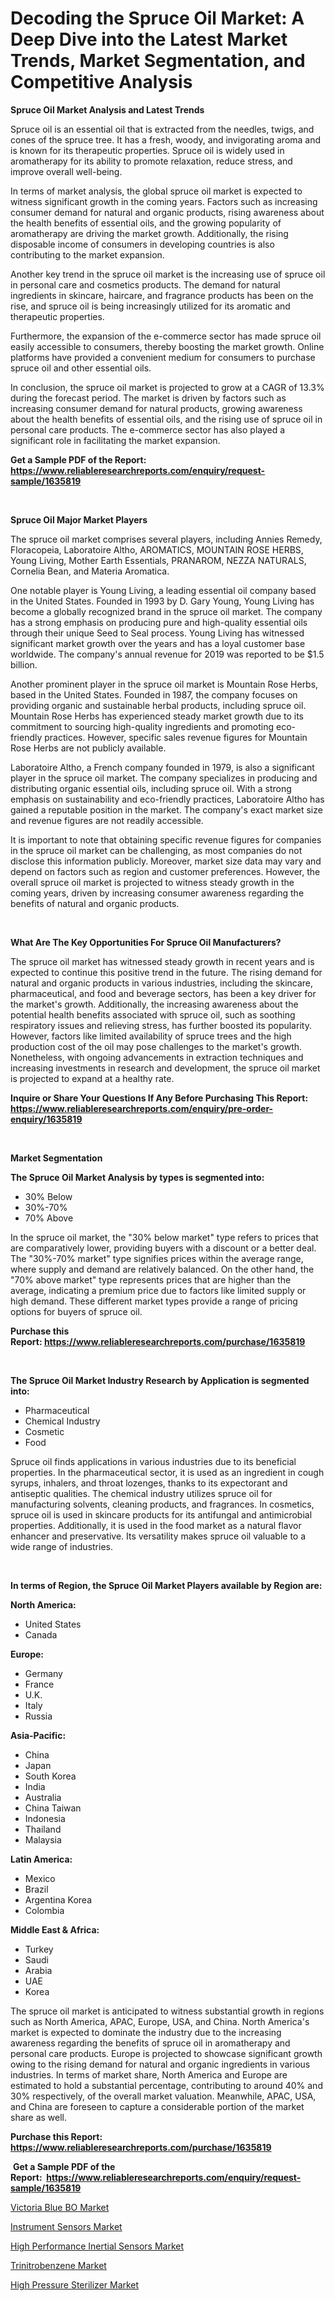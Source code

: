 <p><h1>Decoding the Spruce Oil Market: A Deep Dive into the Latest Market Trends, Market Segmentation, and Competitive Analysis</h1></p><p><strong>Spruce Oil Market Analysis and Latest Trends</strong></p>
<p><p>Spruce oil is an essential oil that is extracted from the needles, twigs, and cones of the spruce tree. It has a fresh, woody, and invigorating aroma and is known for its therapeutic properties. Spruce oil is widely used in aromatherapy for its ability to promote relaxation, reduce stress, and improve overall well-being.</p><p>In terms of market analysis, the global spruce oil market is expected to witness significant growth in the coming years. Factors such as increasing consumer demand for natural and organic products, rising awareness about the health benefits of essential oils, and the growing popularity of aromatherapy are driving the market growth. Additionally, the rising disposable income of consumers in developing countries is also contributing to the market expansion.</p><p>Another key trend in the spruce oil market is the increasing use of spruce oil in personal care and cosmetics products. The demand for natural ingredients in skincare, haircare, and fragrance products has been on the rise, and spruce oil is being increasingly utilized for its aromatic and therapeutic properties.</p><p>Furthermore, the expansion of the e-commerce sector has made spruce oil easily accessible to consumers, thereby boosting the market growth. Online platforms have provided a convenient medium for consumers to purchase spruce oil and other essential oils.</p><p>In conclusion, the spruce oil market is projected to grow at a CAGR of 13.3% during the forecast period. The market is driven by factors such as increasing consumer demand for natural products, growing awareness about the health benefits of essential oils, and the rising use of spruce oil in personal care products. The e-commerce sector has also played a significant role in facilitating the market expansion.</p></p>
<p><strong>Get a Sample PDF of the Report:&nbsp; <a href="https://www.reliableresearchreports.com/enquiry/request-sample/1635819">https://www.reliableresearchreports.com/enquiry/request-sample/1635819</a></strong></p>
<p>&nbsp;</p>
<p><strong>Spruce Oil Major Market Players</strong></p>
<p><p>The spruce oil market comprises several players, including Annies Remedy, Floracopeia, Laboratoire Altho, AROMATICS, MOUNTAIN ROSE HERBS, Young Living, Mother Earth Essentials, PRANAROM, NEZZA NATURALS, Cornelia Bean, and Materia Aromatica. </p><p>One notable player is Young Living, a leading essential oil company based in the United States. Founded in 1993 by D. Gary Young, Young Living has become a globally recognized brand in the spruce oil market. The company has a strong emphasis on producing pure and high-quality essential oils through their unique Seed to Seal process. Young Living has witnessed significant market growth over the years and has a loyal customer base worldwide. The company's annual revenue for 2019 was reported to be $1.5 billion.</p><p>Another prominent player in the spruce oil market is Mountain Rose Herbs, based in the United States. Founded in 1987, the company focuses on providing organic and sustainable herbal products, including spruce oil. Mountain Rose Herbs has experienced steady market growth due to its commitment to sourcing high-quality ingredients and promoting eco-friendly practices. However, specific sales revenue figures for Mountain Rose Herbs are not publicly available.</p><p>Laboratoire Altho, a French company founded in 1979, is also a significant player in the spruce oil market. The company specializes in producing and distributing organic essential oils, including spruce oil. With a strong emphasis on sustainability and eco-friendly practices, Laboratoire Altho has gained a reputable position in the market. The company's exact market size and revenue figures are not readily accessible.</p><p>It is important to note that obtaining specific revenue figures for companies in the spruce oil market can be challenging, as most companies do not disclose this information publicly. Moreover, market size data may vary and depend on factors such as region and customer preferences. However, the overall spruce oil market is projected to witness steady growth in the coming years, driven by increasing consumer awareness regarding the benefits of natural and organic products.</p></p>
<p>&nbsp;</p>
<p><strong>What Are The Key Opportunities For Spruce Oil Manufacturers?</strong></p>
<p><p>The spruce oil market has witnessed steady growth in recent years and is expected to continue this positive trend in the future. The rising demand for natural and organic products in various industries, including the skincare, pharmaceutical, and food and beverage sectors, has been a key driver for the market's growth. Additionally, the increasing awareness about the potential health benefits associated with spruce oil, such as soothing respiratory issues and relieving stress, has further boosted its popularity. However, factors like limited availability of spruce trees and the high production cost of the oil may pose challenges to the market's growth. Nonetheless, with ongoing advancements in extraction techniques and increasing investments in research and development, the spruce oil market is projected to expand at a healthy rate.</p></p>
<p><strong>Inquire or Share Your Questions If Any Before Purchasing This Report: <a href="https://www.reliableresearchreports.com/enquiry/pre-order-enquiry/1635819">https://www.reliableresearchreports.com/enquiry/pre-order-enquiry/1635819</a></strong></p>
<p>&nbsp;</p>
<p><strong>Market Segmentation</strong></p>
<p><strong>The Spruce Oil Market Analysis by types is segmented into:</strong></p>
<p><ul><li>30% Below</li><li>30%-70%</li><li>70% Above</li></ul></p>
<p><p>In the spruce oil market, the "30% below market" type refers to prices that are comparatively lower, providing buyers with a discount or a better deal. The "30%-70% market" type signifies prices within the average range, where supply and demand are relatively balanced. On the other hand, the "70% above market" type represents prices that are higher than the average, indicating a premium price due to factors like limited supply or high demand. These different market types provide a range of pricing options for buyers of spruce oil.</p></p>
<p><strong>Purchase this Report:&nbsp;<a href="https://www.reliableresearchreports.com/purchase/1635819">https://www.reliableresearchreports.com/purchase/1635819</a></strong></p>
<p>&nbsp;</p>
<p><strong>The Spruce Oil Market Industry Research by Application is segmented into:</strong></p>
<p><ul><li>Pharmaceutical</li><li>Chemical Industry</li><li>Cosmetic</li><li>Food</li></ul></p>
<p><p>Spruce oil finds applications in various industries due to its beneficial properties. In the pharmaceutical sector, it is used as an ingredient in cough syrups, inhalers, and throat lozenges, thanks to its expectorant and antiseptic qualities. The chemical industry utilizes spruce oil for manufacturing solvents, cleaning products, and fragrances. In cosmetics, spruce oil is used in skincare products for its antifungal and antimicrobial properties. Additionally, it is used in the food market as a natural flavor enhancer and preservative. Its versatility makes spruce oil valuable to a wide range of industries.</p></p>
<p>&nbsp;</p>
<p><strong>In terms of Region, the Spruce Oil Market Players available by Region are:</strong></p>
<p>
    <p> <strong> North America: </strong>
        <ul>
            <li>United States</li>
            <li>Canada</li>
        </ul>
        </p> 
    <p> <strong> Europe: </strong>
        <ul>
            <li>Germany</li>
            <li>France</li>
            <li>U.K.</li>
            <li>Italy</li>
            <li>Russia</li>
        </ul>
        </p> 
    <p> <strong> Asia-Pacific: </strong>
        <ul>
            <li>China</li>
            <li>Japan</li>
            <li>South Korea</li>
            <li>India</li>
            <li>Australia</li>
            <li>China Taiwan</li>
            <li>Indonesia</li>
            <li>Thailand</li>
            <li>Malaysia</li>
        </ul>
        </p> 
    <p> <strong> Latin America: </strong>
        <ul>
            <li>Mexico</li>
            <li>Brazil</li>
            <li>Argentina Korea</li>
            <li>Colombia</li>
        </ul>
        </p> 
    <p> <strong> Middle East & Africa: </strong>
        <ul>
            <li>Turkey</li>
            <li>Saudi</li>
            <li>Arabia</li>
            <li>UAE</li>
            <li>Korea</li>
        </ul>
    </p>
    </p>
<p><p>The spruce oil market is anticipated to witness substantial growth in regions such as North America, APAC, Europe, USA, and China. North America's market is expected to dominate the industry due to the increasing awareness regarding the benefits of spruce oil in aromatherapy and personal care products. Europe is projected to showcase significant growth owing to the rising demand for natural and organic ingredients in various industries. In terms of market share, North America and Europe are estimated to hold a substantial percentage, contributing to around 40% and 30% respectively, of the overall market valuation. Meanwhile, APAC, USA, and China are foreseen to capture a considerable portion of the market share as well.</p></p>
<p><strong>Purchase this Report: <a href="https://www.reliableresearchreports.com/purchase/1635819">https://www.reliableresearchreports.com/purchase/1635819</a></strong></p>
<p>&nbsp;<strong>Get a Sample PDF of the Report:&nbsp;&nbsp;<a href="https://www.reliableresearchreports.com/enquiry/request-sample/1635819">https://www.reliableresearchreports.com/enquiry/request-sample/1635819</a></strong></p>
<p><strong></strong></p>
<p><p><a href="https://github.com/ambrozg/Market-Research-Report-List-1/blob/main/victoria-blue-bo-market.md">Victoria Blue BO Market</a></p><p><a href="https://medium.com/@emilywest91/instrument-sensors-market-furnishes-information-on-market-share-market-trends-and-market-growth-4a65c55f459f">Instrument Sensors Market</a></p><p><a href="https://medium.com/@lindabrewer15/high-performance-inertial-sensors-market-furnishes-information-on-market-share-market-trends-and-f1b71d62f863">High Performance Inertial Sensors Market</a></p><p><a href="https://github.com/gshchiplitsov/Market-Research-Report-List-1/blob/main/trinitrobenzene-market.md">Trinitrobenzene Market</a></p><p><a href="https://medium.com/@santosh735584/high-pressure-sterilizer-market-size-and-market-trends-complete-industry-overview-2023-to-2030-012defcbb317">High Pressure Sterilizer Market</a></p></p>